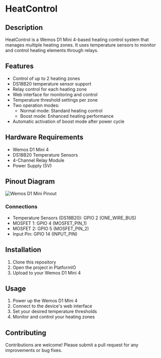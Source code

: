 # HeatControl

## Description
HeatControl is a Wemos D1 Mini 4-based heating control system that manages multiple heating zones. It uses temperature sensors to monitor and control heating elements through relays.

## Features
- Control of up to 2 heating zones
- DS18B20 temperature sensor support
- Relay control for each heating zone
- Web interface for monitoring and control
- Temperature threshold settings per zone
- Two operation modes:
  - Normal mode: Standard heating control
  - Boost mode: Enhanced heating performance
- Automatic activation of boost mode after power cycle

## Hardware Requirements
- Wemos D1 Mini 4
- DS18B20 Temperature Sensors
- 4-Channel Relay Module
- Power Supply (5V)

## Pinout Diagram
![Wemos D1 Mini Pinout](documentation/wemos_d1_mini_pinout.png)

### Connections
- Temperature Sensors (DS18B20): GPIO 2 (ONE_WIRE_BUS)
- MOSFET 1: GPIO 4 (MOSFET_PIN_1) 
- MOSFET 2: GPIO 5 (MOSFET_PIN_2)
- Input Pin: GPIO 14 (INPUT_PIN)

## Installation
1. Clone this repository
2. Open the project in PlatformIO
3. Upload to your Wemos D1 Mini 4

## Usage
1. Power up the Wemos D1 Mini 4
2. Connect to the device's web interface
3. Set your desired temperature thresholds
4. Monitor and control your heating zones

## Contributing
Contributions are welcome! Please submit a pull request for any improvements or bug fixes.
